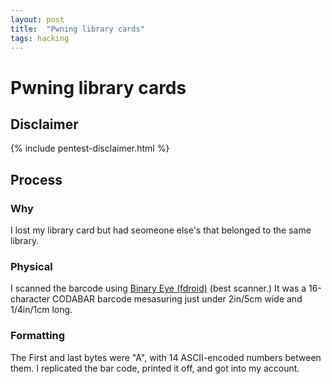 ```yaml
---
layout: post
title:  "Pwning library cards"
tags: hacking
---
```

# Pwning library cards
## Disclaimer
{% include pentest-disclaimer.html %}
## Process
### Why
I lost my library card but had seomeone else's that belonged to the same library. 
### Physical
I scanned the barcode using [Binary Eye (fdroid)](https://f-droid.org/en/packages/de.markusfisch.android.binaryeye/ "Install me!") (best scanner.) It was a 16-character CODABAR barcode mesasuring just under 2in/5cm wide and 1/4in/1cm long.
### Formatting
The First and last bytes were "A", with 14 ASCII-encoded numbers between them. I replicated the bar code, printed it off, and got into my account.
